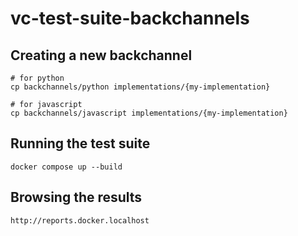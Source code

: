 # vc-test-suite-backchannels


## Creating a new backchannel

```
# for python
cp backchannels/python implementations/{my-implementation}

# for javascript
cp backchannels/javascript implementations/{my-implementation}

```

## Running the test suite

```
docker compose up --build

```

## Browsing the results
```
http://reports.docker.localhost
```